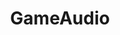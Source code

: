 ---
title: GameAudio
crosslinks:
- 3Dmodeling
- Serendipity
- audioengineering
- DotA2
- leagueoflegends
---